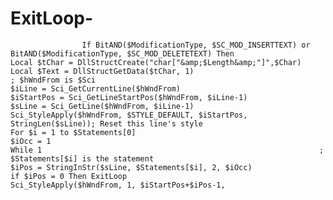 # ExitLoop-
                    If BitAND($ModificationType, $SC_MOD_INSERTTEXT) or BitAND($ModificationType, $SC_MOD_DELETETEXT) Then                                                                                                    Local $tChar = DllStructCreate("char["&amp;$Length&amp;"]",$Char)                         Local $Text = DllStructGetData($tChar, 1)                                              ; $hWndFrom is $Sci                                                  $iLine = Sci_GetCurrentLine($hWndFrom)                         $iStartPos = Sci_GetLineStartPos($hWndFrom, $iLine-1)                         $sLine = Sci_GetLine($hWndFrom, $iLine-1)                                                  Sci_StyleApply($hWndFrom, $STYLE_DEFAULT, $iStartPos, StringLen($sLine)); Reset this line's style                                                                           For $i = 1 to $Statements[0]                                                          $iOcc = 1                                                          While 1                                                              ; $Statements[$i] is the statement                                                                  $iPos = StringInStr($sLine, $Statements[$i], 2, $iOcc)                                                                  if $iPos = 0 Then ExitLoop                                                                  Sci_StyleApply($hWndFrom, 1, $iStartPos+$iPos-1, 
